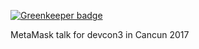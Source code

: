
[![Greenkeeper badge](https://badges.greenkeeper.io/kumavis/talk-dweb-2018.svg)](https://greenkeeper.io/)

MetaMask talk for devcon3 in Cancun 2017
